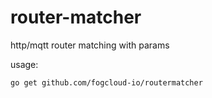 # router-matcher
http/mqtt router matching with params

usage:
```bash
go get github.com/fogcloud-io/routermatcher
```
